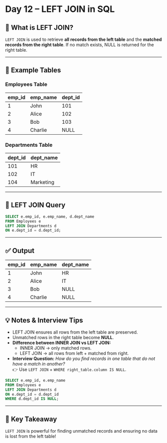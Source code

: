 # Day 12 – LEFT JOIN in SQL

## 📌 What is LEFT JOIN?
`LEFT JOIN` is used to retrieve **all records from the left table** and the **matched records from the right table**. If no match exists, NULL is returned for the right table.

---

## 🔹 Example Tables

### Employees Table
| emp_id | emp_name | dept_id |
|--------|----------|---------|
| 1      | John     | 101     |
| 2      | Alice    | 102     |
| 3      | Bob      | 103     |
| 4      | Charlie  | NULL    |

### Departments Table
| dept_id | dept_name   |
|---------|-------------|
| 101     | HR          |
| 102     | IT          |
| 104     | Marketing   |

---

## 🔹 LEFT JOIN Query
```sql
SELECT e.emp_id, e.emp_name, d.dept_name
FROM Employees e
LEFT JOIN Departments d
ON e.dept_id = d.dept_id;
```

---

## ✅ Output
| emp_id | emp_name | dept_name |
|--------|----------|-----------|
| 1      | John     | HR        |
| 2      | Alice    | IT        |
| 3      | Bob      | NULL      |
| 4      | Charlie  | NULL      |

---

## 💡 Notes & Interview Tips
- LEFT JOIN ensures all rows from the left table are preserved.
- Unmatched rows in the right table become **NULL**.
- **Difference between INNER JOIN vs LEFT JOIN:**
  - INNER JOIN → only matched rows.
  - LEFT JOIN → all rows from left + matched from right.
- **Interview Question:** *How do you find records in one table that do not have a match in another?*  
👉 Use `LEFT JOIN` + `WHERE right_table.column IS NULL`.

```sql
SELECT e.emp_id, e.emp_name
FROM Employees e
LEFT JOIN Departments d
ON e.dept_id = d.dept_id
WHERE d.dept_id IS NULL;
```

---

## 🚀 Key Takeaway
`LEFT JOIN` is powerful for finding unmatched records and ensuring no data is lost from the left table!
